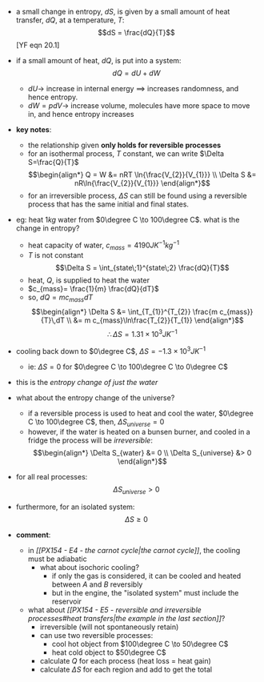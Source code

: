- a small change in entropy, $dS$, is given by a small amount of heat transfer, $dQ$, at a temperature, $T$: $$dS = \frac{dQ}{T}$$ [YF eqn 20.1]
- if a small amount of heat, $dQ$, is put into a system: $$dQ = dU + dW$$
	- $dU\to$ increase in internal energy $\implies$ increases randomness, and hence entropy.
	- $dW=pdV \to$ increase volume, molecules have more space to move in, and hence entropy increases

- **key notes**: 
	- the relationship given **only holds for reversible processes**
	- for an isothermal process, $T$ constant, we can write $\Delta S=\frac{Q}{T}$
	$$\begin{align*}
		Q = W &= nRT \ln{\frac{V_{2}}{V_{1}}} \\
		\Delta S &= nR\ln{\frac{V_{2}}{V_{1}}}
	\end{align*}$$
	- for an irreversible process, $\Delta S$ can still be found using a reversible process that has the same initial and final states.

- eg: heat $1kg$ water from $0\degree C \to 100\degree C$. what is the change in entropy?
	- heat capacity of water, ${} c_{mass}= 4190 JK^{-1}kg^{-1}$
	- $T$ is not constant
	$$\Delta S = \int_{state\;1}^{state\;2} \frac{dQ}{T}$$
	- heat, $Q$, is supplied to heat the water
	- $c_{mass}= \frac{1}{m} \frac{dQ}{dT}$
	- so, $dQ = m c_{mass}dT$
	$$\begin{align*}
		\Delta S &= \int_{T_{1}}^{T_{2}} \frac{m c_{mass}}{T}\,dT \\ 
		&= m c_{mass}\ln\frac{T_{2}}{T_{1}}
	\end{align*}$$
	$$\therefore \Delta S = 1.31 \times 10^{3}JK^{-1}$$
- cooling back down to $0\degree C$, $\Delta S = - 1.3 \times 10^{3}JK^{-1}$
	- ie: $\Delta S = 0$ for $0\degree C \to 100\degree C \to 0\degree C$
- this is the *entropy change of just the water*
- what about the entropy change of the universe?
	- if a reversible process is used to heat and cool the water, $0\degree C \to 100\degree C$, then, $\Delta S_{universe}=0$
	- however, if the water is heated on a bunsen burner, and cooled in a fridge the process will be *irreversible*: $$\begin{align*}
							\Delta S_{water} &= 0 \\ 
							\Delta S_{universe} &> 0
						\end{align*}$$
- for all real processes: $$\Delta S_{universe}>0$$
- furthermore, for an isolated system: $$\Delta S \geq 0$$
- **comment**:
	- in *[[PX154 - E4 - the carnot cycle|the carnot cycle]]*, the cooling must be adiabatic
		- what about isochoric cooling?
			- if only the gas is considered, it can be cooled and heated between $A$ and $B$ reversibly
			- but in the engine, the "isolated system" must include the reservoir
	- what about *[[PX154 - E5 - reversible and irreversible processes#heat transfers|the example in the last section]]*?
		- irreversible (will not spontaneously retain)
		- can use two reversible processes: 
			- cool hot object from $100\degree C \to 50\degree C$
			- heat cold object to $50\degree C$
		- calculate $Q$ for each process (heat loss = heat gain)
		- calculate $\Delta S$ for each region and add to get the total
